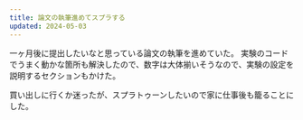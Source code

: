 ```yaml
---
title: 論文の執筆進めてスプラする
updated: 2024-05-03
---
```


一ヶ月後に提出したいなと思っている論文の執筆を進めていた。
実験のコードでうまく動かな箇所も解決したので、数字は大体揃いそうなので、実験の設定を説明するセクションもかけた。

買い出しに行くか迷ったが、スプラトゥーンしたいので家に仕事後も籠ることにした。
